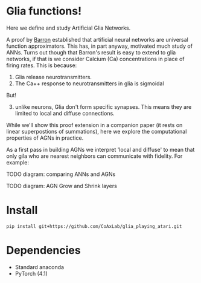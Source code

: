 # Glia functions!

Here we define and study Artificial Glia Networks. 

A proof by [Barron](http://www.stat.yale.edu/~arb4/publications_files/UniversalApproximationBoundsForSuperpositionsOfASigmoidalFunction.pdf) established that artificial neural networks are universal function approximators. This has, in part anyway, motivated much study of ANNs. Turns out though that Barron's result is easy to extend to glia networks, if that is we consider Calcium (Ca) concentrations in place of firing rates. This is because:

1. Glia release neurotransmitters.
2. The Ca++ response to neurotransmitters in glia is sigmoidal


But!

3. unlike neurons, Glia don't form specific synapses. This means they are limited to local and diffuse connections.

While we'll show this proof extension in a companion paper (it rests on linear superpostions of summations), here we explore the computational properties of AGNs in practice. 

As a first pass in building AGNs we interpret 'local and diffuse' to mean that only gila who are nearest neighbors can communicate with fidelity. For example:

TODO diagram: comparing ANNs and AGNs

TODO diagram: AGN Grow and Shrink layers

# Install

`pip install git+https://github.com/CoAxLab/glia_playing_atari.git`

# Dependencies

- Standard anaconda
- PyTorch (4.1)